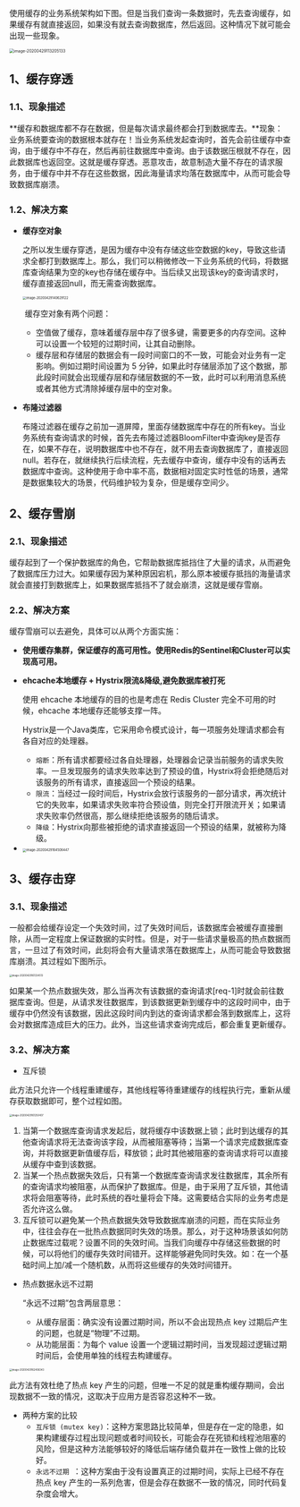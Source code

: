 使用缓存的业务系统架构如下图。但是当我们查询一条数据时，先去查询缓存，如果缓存有就直接返回，如果没有就去查询数据库，然后返回。这种情况下就可能会出现一些现象。

<img src=".images/image-20200429113205133.png" alt="image-20200429113205133" style="zoom:50%;" />

## 1、缓存穿透

### 1.1、现象描述

**缓存和数据库都不存在数据，但是每次请求最终都会打到数据库去。**现象：业务系统要查询的数据根本就存在！当业务系统发起查询时，首先会前往缓存中查询，由于缓存中不存在，然后再前往数据库中查询。由于该数据压根就不存在，因此数据库也返回空。这就是缓存穿透。恶意攻击，故意制造大量不存在的请求服务，由于缓存中并不存在这些数据，因此海量请求均落在数据库中，从而可能会导致数据库崩溃。

### 1.2、解决方案

- **缓存空对象**

    之所以发生缓存穿透，是因为缓存中没有存储这些空数据的key，导致这些请求全都打到数据库上。那么，我们可以稍微修改一下业务系统的代码，将数据库查询结果为空的key也存储在缓存中。当后续又出现该key的查询请求时，缓存直接返回null，而无需查询数据库。

    <img src=".images/image-20200429140629122.png" alt="image-20200429140629122" style="zoom:40%;" />

    ​    缓存空对象有两个问题：

    - 空值做了缓存，意味着缓存层中存了很多键，需要更多的内存空间。这种可以设置一个较短的过期时间，让其自动删除。
    - 缓存层和存储层的数据会有一段时间窗口的不一致，可能会对业务有一定影响。例如过期时间设置为 5 分钟，如果此时存储层添加了这个数据，那此段时间就会出现缓存层和存储层数据的不一致，此时可以利用消息系统或者其他方式清除掉缓存层中的空对象。

- **布隆过滤器**

    布隆过滤器在缓存之前加一道屏障，里面存储数据库中存在的所有key。当业务系统有查询请求的时候，首先去布隆过滤器BloomFilter中查询key是否存在，如果不存在，说明数据库中也不存在，就不用去查询数据库了，直接返回null。若存在，就继续执行后续流程，先去缓存中查询，缓存中没有的话再去数据库中查询。这种使用于命中率不高，数据相对固定实时性低的场景，通常是数据集较大的场景，代码维护较为复杂，但是缓存空间少。

## 2、缓存雪崩

### 2.1、现象描述

缓存起到了一个保护数据库的角色，它帮助数据库抵挡住了大量的请求，从而避免了数据库压力过大。如果缓存因为某种原因宕机，那么原本被缓存抵挡的海量请求就会直接打到数据库上，如果数据库抵挡不了就会崩溃，这就是缓存雪崩。

### 2.2、解决方案

缓存雪崩可以去避免，具体可以从两个方面实施：

- **使用缓存集群，保证缓存的高可用性。使用Redis的Sentinel和Cluster可以实现高可用。**

- **ehcache本地缓存 + Hystrix限流&降级,避免数据库被打死**

    使用 ehcache 本地缓存的目的也是考虑在 Redis Cluster 完全不可用的时候，ehcache 本地缓存还能够支撑一阵。

    Hystrix是一个Java类库，它采用命令模式设计，每一项服务处理请求都会有各自对应的处理器。

    - `熔断`：所有请求都要经过各自处理器，处理器会记录当前服务的请求失败率。一旦发现服务的请求失败率达到了预设的值，Hystrix将会拒绝随后对该服务的所有请求，直接返回一个预设的结果。
    - `限流`：当经过一段时间后，Hystrix会放行该服务的一部分请求，再次统计它的失败率，如果请求失败率符合预设值，则完全打开限流开关；如果请求失败率仍然很高，那么继续拒绝该服务的随后请求。
    - `降级`：Hystrix向那些被拒绝的请求直接返回一个预设的结果，就被称为降级。

- <img src=".images/image-20200429164506447.png" alt="image-20200429164506447" style="zoom:40%;" />

## 3、缓存击穿

### 3.1、现象描述

一般都会给缓存设定一个失效时间，过了失效时间后，该数据库会被缓存直接删除，从而一定程度上保证数据的实时性。但是，对于一些请求量极高的热点数据而言，一旦过了有效时间，此刻将会有大量请求落在数据库上，从而可能会导致数据库崩溃。其过程如下图所示。

<img src=".images/image-20200429161334513.png" alt="image-20200429161334513" style="zoom:30%;" />

如果某一个热点数据失效，那么当再次有该数据的查询请求[req-1]时就会前往数据库查询。但是，从请求发往数据库，到该数据更新到缓存中的这段时间中，由于缓存中仍然没有该数据，因此这段时间内到达的查询请求都会落到数据库上，这将会对数据库造成巨大的压力。此外，当这些请求查询完成后，都会重复更新缓存。

### 3.2、解决方案

- 互斥锁

此方法只允许一个线程重建缓存，其他线程等待重建缓存的线程执行完，重新从缓存获取数据即可，整个过程如图。

<img src=".images/image-20200429161250407.png" alt="image-20200429161250407" style="zoom:30%;" />

1. 当第一个数据库查询请求发起后，就将缓存中该数据上锁；此时到达缓存的其他查询请求将无法查询该字段，从而被阻塞等待；当第一个请求完成数据库查询，并将数据更新值缓存后，释放锁；此时其他被阻塞的查询请求将可以直接从缓存中查到该数据。
2. 当某一个热点数据失效后，只有第一个数据库查询请求发往数据库，其余所有的查询请求均被阻塞，从而保护了数据库。但是，由于采用了互斥锁，其他请求将会阻塞等待，此时系统的吞吐量将会下降。这需要结合实际的业务考虑是否允许这么做。
3. 互斥锁可以避免某一个热点数据失效导致数据库崩溃的问题，而在实际业务中，往往会存在一批热点数据同时失效的场景。那么，对于这种场景该如何防止数据库过载呢？设置不同的失效时间。当我们向缓存中存储这些数据的时候，可以将他们的缓存失效时间错开。这样能够避免同时失效。如：在一个基础时间上加/减一个随机数，从而将这些缓存的失效时间错开。

- 热点数据永远不过期

    “永远不过期”包含两层意思：

    - 从缓存层面：确实没有设置过期时间，所以不会出现热点 key 过期后产生的问题，也就是“物理”不过期。 
    - 从功能层面：为每个 value 设置一个逻辑过期时间，当发现超过逻辑过期时间后，会使用单独的线程去构建缓存。 

<img src=".images/image-20200429162406343.png" alt="image-20200429162406343" style="zoom:30%;" />

此方法有效杜绝了热点 key 产生的问题，但唯一不足的就是重构缓存期间，会出现数据不一致的情况，这取决于应用方是否容忍这种不一致。

- 两种方案的比较
    - `互斥锁 (mutex key)`：这种方案思路比较简单，但是存在一定的隐患，如果构建缓存过程出现问题或者时间较长，可能会存在死锁和线程池阻塞的风险，但是这种方法能够较好的降低后端存储负载并在一致性上做的比较好。
    - `永远不过期 `：这种方案由于没有设置真正的过期时间，实际上已经不存在热点 key 产生的一系列危害，但是会存在数据不一致的情况，同时代码复杂度会增大。

